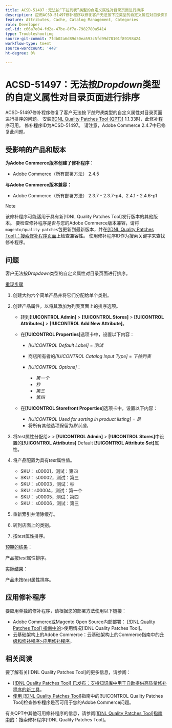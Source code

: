 ```yaml
---
title: ACSD-51497：无法按“下拉列表”类型的自定义属性对目录页面进行排序
description: 应用ACSD-51497修补程序以修复客户无法按下拉类型的自定义属性对目录页面进行排序的Adobe Commerce问题。
feature: Attributes, Cache, Catalog Management, Categories
role: Developer
exl-id: c66a7e04-fd2a-47be-8f7a-7982780a5414
type: Troubleshooting
source-git-commit: 7fdb02a6d89d50ea593c5fd99d78101f89198424
workflow-type: tm+mt
source-wordcount: '448'
ht-degree: 0%

---
```


# ACSD-51497：无法按&#x200B;*Dropdown*&#x200B;类型的自定义属性对目录页面进行排序

ACSD-51497修补程序修复了客户无法按&#x200B;*下拉列表*&#x200B;类型的自定义属性对目录页面进行排序的问题。 安装[[!DNL Quality Patches Tool (QPT)]](https://experienceleague.adobe.com/en/docs/commerce-operations/tools/quality-patches-tool/quality-patches-tool-to-self-serve-quality-patches) 1.1.33时，此修补程序可用。 修补程序ID为ACSD-51497。 请注意，Adobe Commerce 2.4.7中已修复此问题。

## 受影响的产品和版本

**为Adobe Commerce版本创建了修补程序：**

* Adobe Commerce（所有部署方法） 2.4.5

**与Adobe Commerce版本兼容：**

* Adobe Commerce（所有部署方法） 2.3.7 - 2.3.7-p4、2.4.1 - 2.4.6-p1

>[!NOTE]
>
>该修补程序可能适用于具有新[!DNL Quality Patches Tool]发行版本的其他版本。 要检查修补程序是否与您的Adobe Commerce版本兼容，请将`magento/quality-patches`包更新到最新版本，并在[[!DNL Quality Patches Tool]：搜索修补程序页面](https://experienceleague.adobe.com/tools/commerce-quality-patches/index.html)上检查兼容性。 使用修补程序ID作为搜索关键字来查找修补程序。

## 问题

客户无法按&#x200B;*Dropdown*&#x200B;类型的自定义属性对目录页面进行排序。

<u>重现步骤</u>

1. 创建大约六个简单产品并将它们分配给单个类别。
1. 创建产品属性，以将其添加为列表页面上的排序选项。

   * 转到&#x200B;**[!UICONTROL Admin]** > **[!UICONTROL Stores]** > **[!UICONTROL Attributes]** > **[!UICONTROL Add New Attribute]**。
   * 在&#x200B;**[!UICONTROL Properties]**&#x200B;选项卡中，设置以下内容：

      * *[!UICONTROL Default Label]* = *测试*
      * 商店所有者的&#x200B;*[!UICONTROL Catalog Input Type]* = *下拉列表*
      * *[!UICONTROL Options]*：

         * *第一个*
         * *秒*
         * *第三*
         * *第四*

   * 在&#x200B;**[!UICONTROL Storefront Properties]**&#x200B;选项卡中，设置以下内容：

      * *[!UICONTROL Used for sorting in product listing]* = *是*
      * 将所有其他选项保留为&#x200B;*默认值*。

1. 将&#x200B;*test*&#x200B;属性分配给&#x200B;*>* > **[!UICONTROL Admin]** > **[!UICONTROL Stores]**&#x200B;中设置的&#x200B;**[!UICONTROL Attributes]** Default **[!UICONTROL Attribute Set]**&#x200B;属性。
1. 将产品配置为具有&#x200B;*test*&#x200B;属性值。

   * SKU： s00001，测试：第四
   * SKU： s00002，测试：第三
   * SKU： s00003，测试：秒
   * SKU：s00004，测试：第一个
   * SKU： s00005，测试：第四
   * SKU： s00006，测试：第三

1. 重新索引并清除缓存。
1. 转到店面上的类别。
1. 按&#x200B;*test*&#x200B;属性排序。

<u>预期的结果</u>：

产品按&#x200B;*test*&#x200B;属性排序。

<u>实际结果</u>：

产品未按&#x200B;*test*&#x200B;属性排序。

## 应用修补程序

要应用单独的修补程序，请根据您的部署方法使用以下链接：

* Adobe Commerce或Magento Open Source内部部署： [[!DNL Quality Patches Tool] 指南中的](/help/tools/quality-patches-tool/usage.md)>使用情况[!DNL Quality Patches Tool]。
* 云基础架构上的Adobe Commerce：云基础架构上的Commerce指南中的[升级和修补程序>应用修补程序](https://experienceleague.adobe.com/docs/commerce-cloud-service/user-guide/develop/upgrade/apply-patches.html)。

## 相关阅读

要了解有关[!DNL Quality Patches Tool]的更多信息，请参阅：

* [[!DNL Quality Patches Tool] 已发布：支持知识库中用于自助提供高质量修补程序的新工具](https://experienceleague.adobe.com/en/docs/commerce-operations/tools/quality-patches-tool/quality-patches-tool-to-self-serve-quality-patches)。
* [使用 [!DNL Quality Patches Tool]](/help/tools/quality-patches-tool/patches-available-in-qpt/check-patch-for-magento-issue-with-magento-quality-patches.md)指南中的[!UICONTROL Quality Patches Tool]检查修补程序是否可用于您的Adobe Commerce问题。


有关QPT中其他可用修补程序的信息，请参阅[[!DNL Quality Patches Tool]指南中的](https://experienceleague.adobe.com/tools/commerce-quality-patches/index.html)：搜索修补程序[!DNL Quality Patches Tool]。
